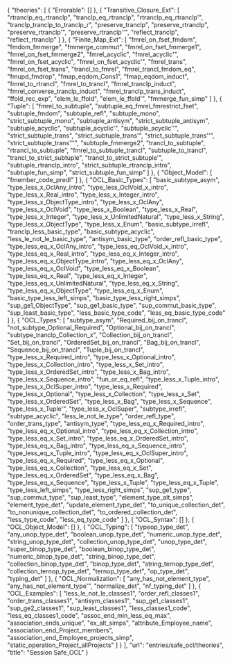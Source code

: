 {
    "theories": [
        {
            "Errorable": []
        },
        {
            "Transitive_Closure_Ext": [
                "rtranclp_eq_rtranclp",
                "tranclp_eq_rtranclp",
                "rtranclp_eq_rtranclp'",
                "tranclp_tranclp_to_tranclp_r",
                "preserve_tranclp",
                "preserve_rtranclp",
                "preserve_rtranclp'",
                "preserve_rtranclp''",
                "reflect_tranclp",
                "reflect_rtranclp"
            ]
        },
        {
            "Finite_Map_Ext": [
                "fmrel_on_fset_fmdom",
                "fmdom_fmmerge",
                "fmmerge_commut",
                "fmrel_on_fset_fmmerge1",
                "fmrel_on_fset_fmmerge2",
                "fmrel_acyclic",
                "fmrel_acyclic'",
                "fmrel_on_fset_acyclic",
                "fmrel_on_fset_acyclic'",
                "fmrel_trans",
                "fmrel_on_fset_trans",
                "trancl_to_fmrel",
                "fmrel_trancl_fmdom_eq",
                "fmupd_fmdrop",
                "fmap_eqdom_Cons1",
                "fmap_eqdom_induct",
                "fmrel_to_rtrancl",
                "fmrel_to_trancl",
                "fmrel_tranclp_induct",
                "fmrel_converse_tranclp_induct",
                "fmrel_tranclp_trans_induct",
                "ffold_rec_exp",
                "elem_le_ffold",
                "elem_le_ffold'",
                "fmmerge_fun_simp"
            ]
        },
        {
            "Tuple": [
                "fmrel_to_subtuple",
                "subtuple_eq_fmrel_fmrestrict_fset",
                "subtuple_fmdom",
                "subtuple_refl",
                "subtuple_mono",
                "strict_subtuple_mono",
                "subtuple_antisym",
                "strict_subtuple_antisym",
                "subtuple_acyclic",
                "subtuple_acyclic'",
                "subtuple_acyclic''",
                "strict_subtuple_trans",
                "strict_subtuple_trans'",
                "strict_subtuple_trans''",
                "strict_subtuple_trans'''",
                "subtuple_fmmerge2",
                "trancl_to_subtuple",
                "rtrancl_to_subtuple",
                "fmrel_to_subtuple_trancl",
                "subtuple_to_trancl",
                "trancl_to_strict_subtuple",
                "trancl_to_strict_subtuple'",
                "subtuple_rtranclp_intro",
                "strict_subtuple_rtranclp_intro",
                "subtuple_fun_simp",
                "strict_subtuple_fun_simp"
            ]
        },
        {
            "Object_Model": [
                "fmember_code_predI"
            ]
        },
        {
            "OCL_Basic_Types": [
                "basic_subtype_asym",
                "type_less_x_OclAny_intro",
                "type_less_OclVoid_x_intro",
                "type_less_x_Real_intro",
                "type_less_x_Integer_intro",
                "type_less_x_ObjectType_intro",
                "type_less_x_OclAny",
                "type_less_x_OclVoid",
                "type_less_x_Boolean",
                "type_less_x_Real",
                "type_less_x_Integer",
                "type_less_x_UnlimitedNatural",
                "type_less_x_String",
                "type_less_x_ObjectType",
                "type_less_x_Enum",
                "basic_subtype_irrefl",
                "tranclp_less_basic_type",
                "basic_subtype_acyclic",
                "less_le_not_le_basic_type",
                "antisym_basic_type",
                "order_refl_basic_type",
                "type_less_eq_x_OclAny_intro",
                "type_less_eq_OclVoid_x_intro",
                "type_less_eq_x_Real_intro",
                "type_less_eq_x_Integer_intro",
                "type_less_eq_x_ObjectType_intro",
                "type_less_eq_x_OclAny",
                "type_less_eq_x_OclVoid",
                "type_less_eq_x_Boolean",
                "type_less_eq_x_Real",
                "type_less_eq_x_Integer",
                "type_less_eq_x_UnlimitedNatural",
                "type_less_eq_x_String",
                "type_less_eq_x_ObjectType",
                "type_less_eq_x_Enum",
                "basic_type_less_left_simps",
                "basic_type_less_right_simps",
                "sup_ge1_ObjectType",
                "sup_ge1_basic_type",
                "sup_commut_basic_type",
                "sup_least_basic_type",
                "less_basic_type_code",
                "less_eq_basic_type_code"
            ]
        },
        {
            "OCL_Types": [
                "subtype_asym",
                "Required_bij_on_trancl",
                "not_subtype_Optional_Required",
                "Optional_bij_on_trancl",
                "subtype_tranclp_Collection_x",
                "Collection_bij_on_trancl",
                "Set_bij_on_trancl",
                "OrderedSet_bij_on_trancl",
                "Bag_bij_on_trancl",
                "Sequence_bij_on_trancl",
                "Tuple_bij_on_trancl",
                "type_less_x_Required_intro",
                "type_less_x_Optional_intro",
                "type_less_x_Collection_intro",
                "type_less_x_Set_intro",
                "type_less_x_OrderedSet_intro",
                "type_less_x_Bag_intro",
                "type_less_x_Sequence_intro",
                "fun_or_eq_refl",
                "type_less_x_Tuple_intro",
                "type_less_x_OclSuper_intro",
                "type_less_x_Required",
                "type_less_x_Optional",
                "type_less_x_Collection",
                "type_less_x_Set",
                "type_less_x_OrderedSet",
                "type_less_x_Bag",
                "type_less_x_Sequence",
                "type_less_x_Tuple'",
                "type_less_x_OclSuper",
                "subtype_irrefl",
                "subtype_acyclic",
                "less_le_not_le_type",
                "order_refl_type",
                "order_trans_type",
                "antisym_type",
                "type_less_eq_x_Required_intro",
                "type_less_eq_x_Optional_intro",
                "type_less_eq_x_Collection_intro",
                "type_less_eq_x_Set_intro",
                "type_less_eq_x_OrderedSet_intro",
                "type_less_eq_x_Bag_intro",
                "type_less_eq_x_Sequence_intro",
                "type_less_eq_x_Tuple_intro",
                "type_less_eq_x_OclSuper_intro",
                "type_less_eq_x_Required",
                "type_less_eq_x_Optional",
                "type_less_eq_x_Collection",
                "type_less_eq_x_Set",
                "type_less_eq_x_OrderedSet",
                "type_less_eq_x_Bag",
                "type_less_eq_x_Sequence",
                "type_less_x_Tuple",
                "type_less_eq_x_Tuple",
                "type_less_left_simps",
                "type_less_right_simps",
                "sup_ge1_type",
                "sup_commut_type",
                "sup_least_type",
                "element_type_alt_simps",
                "element_type_det",
                "update_element_type_det",
                "to_unique_collection_det",
                "to_nonunique_collection_det",
                "to_ordered_collection_det",
                "less_type_code",
                "less_eq_type_code"
            ]
        },
        {
            "OCL_Syntax": []
        },
        {
            "OCL_Object_Model": []
        },
        {
            "OCL_Typing": [
                "typeop_type_det",
                "any_unop_type_det",
                "boolean_unop_type_det",
                "numeric_unop_type_det",
                "string_unop_type_det",
                "collection_unop_type_det",
                "unop_type_det",
                "super_binop_type_det",
                "boolean_binop_type_det",
                "numeric_binop_type_det",
                "string_binop_type_det",
                "collection_binop_type_det",
                "binop_type_det",
                "string_ternop_type_det",
                "collection_ternop_type_det",
                "ternop_type_det",
                "op_type_det",
                "typing_det"
            ]
        },
        {
            "OCL_Normalization": [
                "any_has_not_element_type",
                "any_has_not_element_type'",
                "normalize_det",
                "nf_typing_det"
            ]
        },
        {
            "OCL_Examples": [
                "less_le_not_le_classes1",
                "order_refl_classes1",
                "order_trans_classes1",
                "antisym_classes1",
                "sup_ge1_classes1",
                "sup_ge2_classes1",
                "sup_least_classes1",
                "less_classes1_code",
                "less_eq_classes1_code",
                "assoc_end_min_less_eq_max",
                "association_ends_unique",
                "ex_alt_simps",
                "attribute_Employee_name",
                "association_end_Project_members",
                "association_end_Employee_projects_simp",
                "static_operation_Project_allProjects"
            ]
        }
    ],
    "url": "entries/safe_ocl/theories",
    "title": "Session Safe_OCL"
}